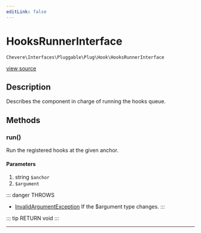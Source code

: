 ```yaml
---
editLink: false
---
```


# HooksRunnerInterface

`Chevere\Interfaces\Pluggable\Plug\Hook\HooksRunnerInterface`

[view source](https://github.com/chevere/chevere/blob/master/Pluggable/Plug/Hook/HooksRunnerInterface.php)

## Description

Describes the component in charge of running the hooks queue.

## Methods

### run()

Run the registered hooks at the given anchor.

#### Parameters

1. string `$anchor`
2.  `$argument`

::: danger THROWS
- [InvalidArgumentException](../../../../Exceptions/Core/InvalidArgumentException.md) If the $argument type changes.
:::

::: tip RETURN
void
:::

---
